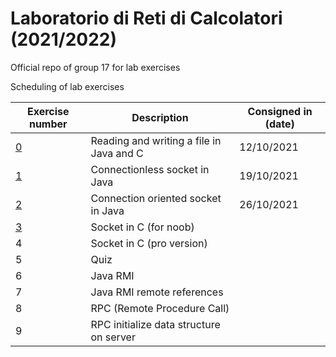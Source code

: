 # Laboratorio di Reti di Calcolatori (2021/2022)
Official repo of group 17 for lab exercises

Scheduling of lab exercises

Exercise number | Description | Consigned in (date) 
----------------|-------------|--------------------
[0](https://github.com/cronoimpius/reti_di_calcolatori/tree/main/es0) | Reading and writing a file in Java and C | 12/10/2021
[1](https://github.com/cronoimpius/reti_di_calcolatori/tree/main/es1) | Connectionless socket in Java | 19/10/2021
[2](https://github.com/cronoimpius/reti_di_calcolatori/tree/main/es2) | Connection oriented socket in Java | 26/10/2021
[3](https://github.com/cronoimpius/reti_di_calcolatori/tree/main/es3) | Socket in C (for noob) |
4 | Socket in C (pro version) |
5 | Quiz |
6 | Java RMI |
7 | Java RMI remote references |
8 | RPC (Remote Procedure Call) |
9 | RPC initialize data structure on server |
